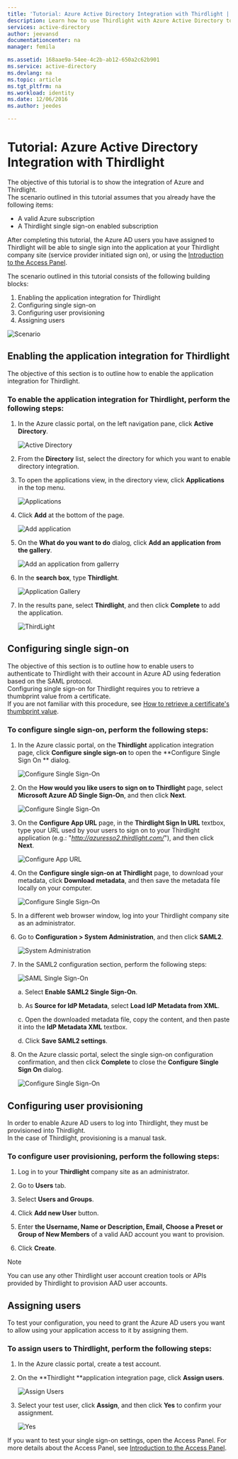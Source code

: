 ```yaml
---
title: 'Tutorial: Azure Active Directory Integration with Thirdlight | Microsoft Docs'
description: Learn how to use Thirdlight with Azure Active Directory to enable single sign-on, automated provisioning, and more!
services: active-directory
author: jeevansd
documentationcenter: na
manager: femila

ms.assetid: 168aae9a-54ee-4c2b-ab12-650a2c62b901
ms.service: active-directory
ms.devlang: na
ms.topic: article
ms.tgt_pltfrm: na
ms.workload: identity
ms.date: 12/06/2016
ms.author: jeedes

---
```

# Tutorial: Azure Active Directory Integration with Thirdlight
The objective of this tutorial is to show the integration of Azure and Thirdlight.  
The scenario outlined in this tutorial assumes that you already have the following items:

* A valid Azure subscription
* A Thirdlight single sign-on enabled subscription

After completing this tutorial, the Azure AD users you have assigned to Thirdlight will be able to single sign into the application at your Thirdlight company site (service provider initiated sign on), or using the [Introduction to the Access Panel](active-directory-saas-access-panel-introduction.md).

The scenario outlined in this tutorial consists of the following building blocks:

1. Enabling the application integration for Thirdlight
2. Configuring single sign-on
3. Configuring user provisioning
4. Assigning users

![Scenario](./media/active-directory-saas-thirdlight-tutorial/IC805836.png "Scenario")

## Enabling the application integration for Thirdlight
The objective of this section is to outline how to enable the application integration for Thirdlight.

### To enable the application integration for Thirdlight, perform the following steps:
1. In the Azure classic portal, on the left navigation pane, click **Active Directory**.
   
    ![Active Directory](./media/active-directory-saas-thirdlight-tutorial/IC700993.png "Active Directory")

2. From the **Directory** list, select the directory for which you want to enable directory integration.

3. To open the applications view, in the directory view, click **Applications** in the top menu.
   
    ![Applications](./media/active-directory-saas-thirdlight-tutorial/IC700994.png "Applications")

4. Click **Add** at the bottom of the page.
   
    ![Add application](./media/active-directory-saas-thirdlight-tutorial/IC749321.png "Add application")

5. On the **What do you want to do** dialog, click **Add an application from the gallery**.
   
    ![Add an application from gallerry](./media/active-directory-saas-thirdlight-tutorial/IC749322.png "Add an application from gallerry")

6. In the **search box**, type **Thirdlight**.
   
    ![Application Gallery](./media/active-directory-saas-thirdlight-tutorial/IC805837.png "Application Gallery")

7. In the results pane, select **Thirdlight**, and then click **Complete** to add the application.
   
    ![ThirdLight](./media/active-directory-saas-thirdlight-tutorial/IC805838.png "ThirdLight")

## Configuring single sign-on
The objective of this section is to outline how to enable users to authenticate to Thirdlight with their account in Azure AD using federation based on the SAML protocol.  
Configuring single sign-on for Thirdlight requires you to retrieve a thumbprint value from a certificate.  
If you are not familiar with this procedure, see [How to retrieve a certificate's thumbprint value](http://youtu.be/YKQF266SAxI).

### To configure single sign-on, perform the following steps:
1. In the Azure classic portal, on the **Thirdlight** application integration page, click **Configure single sign-on** to open the **Configure Single Sign On ** dialog.
   
    ![Configure Single Sign-On](./media/active-directory-saas-thirdlight-tutorial/IC805839.png "Configure Single Sign-On")

2. On the **How would you like users to sign on to Thirdlight** page, select **Microsoft Azure AD Single Sign-On**, and then click **Next**.
   
    ![Configure Single Sign-On](./media/active-directory-saas-thirdlight-tutorial/IC805840.png "Configure Single Sign-On")

3. On the **Configure App URL** page, in the **Thirdlight Sign In URL** textbox, type your URL used by your users to sign on to your Thirdlight application (e.g.: "*http://azuresso2.thirdlight.com/*"), and then click **Next**.
   
    ![Configure App URL](./media/active-directory-saas-thirdlight-tutorial/IC805841.png "Configure App URL")

4. On the **Configure single sign-on at Thirdlight** page, to download your metadata, click **Download metadata**, and then save the metadata file locally on your computer.
   
    ![Configure Single Sign-On](./media/active-directory-saas-thirdlight-tutorial/IC805842.png "Configure Single Sign-On")

5. In a different web browser window, log into your Thirdlight company site as an administrator.

6. Go to **Configuration \> System Administration**, and then click **SAML2**.
   
    ![System Administration](./media/active-directory-saas-thirdlight-tutorial/IC805843.png "System Administration")

7. In the SAML2 configuration section, perform the following steps:
   
    ![SAML Single Sign-On](./media/active-directory-saas-thirdlight-tutorial/IC805844.png "SAML Single Sign-On")
   
    a. Select **Enable SAML2 Single Sign-On**.
   
    b. As **Source for IdP Metadata**, select **Load IdP Metadata from XML**.
   
    c. Open the downloaded metadata file, copy the content, and then paste it into the **IdP Metadata XML** textbox.
   
    d. Click **Save SAML2 settings**.

8. On the Azure classic portal, select the single sign-on configuration confirmation, and then click **Complete** to close the **Configure Single Sign On** dialog.
   
    ![Configure Single Sign-On](./media/active-directory-saas-thirdlight-tutorial/IC805845.png "Configure Single Sign-On")

## Configuring user provisioning
In order to enable Azure AD users to log into Thirdlight, they must be provisioned into Thirdlight.  
In the case of Thirdlight, provisioning is a manual task.

### To configure user provisioning, perform the following steps:
1. Log in to your **Thirdlight** company site as an administrator.

2. Go to **Users** tab.

3. Select **Users and Groups**.

4. Click **Add new User** button.

5. Enter **the Username, Name or Description, Email, Choose a Preset or Group of New Members** of a valid AAD account you want to provision.

6. Click **Create**.

> [!NOTE]
> You can use any other Thirdlight user account creation tools or APIs provided by Thirdlight to provision AAD user accounts.
> 
> 

## Assigning users
To test your configuration, you need to grant the Azure AD users you want to allow using your application access to it by assigning them.

### To assign users to Thirdlight, perform the following steps:
1. In the Azure classic portal, create a test account.

2. On the **Thirdlight **application integration page, click **Assign users**.
   
    ![Assign Users](./media/active-directory-saas-thirdlight-tutorial/IC805846.png "Assign Users")

3. Select your test user, click **Assign**, and then click **Yes** to confirm your assignment.
   
    ![Yes](./media/active-directory-saas-thirdlight-tutorial/IC767830.png "Yes")

If you want to test your single sign-on settings, open the Access Panel. For more details about the Access Panel, see [Introduction to the Access Panel](active-directory-saas-access-panel-introduction.md).

